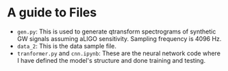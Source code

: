 # A guide to Files
- `gen.py`: This is used to generate qtransform spectrograms of synthetic GW signals assuming aLIGO sensitivity. Sampling frequency is 4096 Hz.
- `data_2`: This is the data sample file.
- `tranformer.py` and `cnn.ipynb`: These are the neural network code where I have defined the model's structure and done training and testing.
